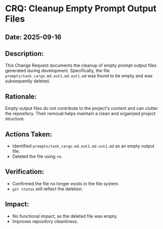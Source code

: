 # CRQ: Cleanup Empty Prompt Output Files

## Date: 2025-09-16

## Description:
This Change Request documents the cleanup of empty prompt output files generated during development. Specifically, the file `prompts/task_cargo.md.out1.md.out1.md` was found to be empty and was subsequently deleted.

## Rationale:
Empty output files do not contribute to the project's content and can clutter the repository. Their removal helps maintain a clean and organized project structure.

## Actions Taken:
- Identified `prompts/task_cargo.md.out1.md.out1.md` as an empty output file.
- Deleted the file using `rm`.

## Verification:
- Confirmed the file no longer exists in the file system.
- `git status` will reflect the deletion.

## Impact:
- No functional impact, as the deleted file was empty.
- Improves repository cleanliness.
